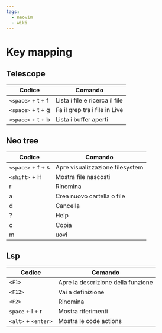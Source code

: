 ```yaml
---
tags:
  - neovim
  - wiki
---
```

# Key mapping

## Telescope

| Codice            | Comando                        |
| ----------------- | ------------------------------ |
| `<space>` + t + f | Lista i file e ricerca il file |
| `<space>` + t + g | Fa il grep tra i file in Live  |
| `<space>` + t + b | Lista i buffer aperti          |

## Neo tree

| Codice            | Comando                         |
| ----------------- | ------------------------------- |
| `<space>` + f + s | Apre visualizzazione filesystem |
| `<shift>` + H     | Mostra file nascosti            |
| r                 | Rinomina                        |
| a                 | Crea nuovo cartella o file      |
| d                 | Cancella                        |
| ?                 | Help                            |
| c                 | Copia                           |
| m                 | uovi                            |

## Lsp

| Codice              | Comando                            |
| ------------------- | ---------------------------------- |
| `<F1>`              | Apre la descrizione della funzione |
| `<F12>`             | Vai a definizione                  |
| `<F2>`              | Rinomina                           |
| `space` + l + r     | Mostra riferimenti                 |
| `<alt>` + `<enter>` | Mostra le code actions             |

